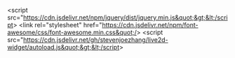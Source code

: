 &lt;script src=&quot;https://cdn.jsdelivr.net/npm/jquery/dist/jquery.min.js&quot;&gt;&lt;/script&gt;
&lt;link rel=&quot;stylesheet&quot; href=&quot;https://cdn.jsdelivr.net/npm/font-awesome/css/font-awesome.min.css&quot;/&gt;
&lt;script src=&quot;https://cdn.jsdelivr.net/gh/stevenjoezhang/live2d-widget/autoload.js&quot;&gt;&lt;/script&gt;
